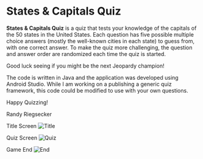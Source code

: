 # States & Capitals Quiz
**States & Capitals Quiz** is a quiz that tests your knowledge of the capitals of the 50 states in the United States.
Each question has five possible multiple choice answers (mostly the well-known cities in each state) to guess from, with one correct answer.  To make the quiz more challenging, the question and answer order are randomized each time the quiz is started.

Good luck seeing if you might be the next Jeopardy champion!

The code is written in Java and the application was developed using Android Studio.  While I am working on a publishing a generic quiz framework, this code could be modified to use with your own questions.

Happy Quizzing!

Randy Riegsecker

Title Screen
![Title](https://user-images.githubusercontent.com/120612915/208112512-4268e3e1-e2cc-45fe-b6e1-db6922fc3b77.png)

Quiz Screen
![Quiz](https://user-images.githubusercontent.com/120612915/207758244-72e1b859-b7fa-423a-aea5-8905f0a39fd9.png)

Game End
![End](https://user-images.githubusercontent.com/120612915/208124341-fa90f8a2-b69d-44be-90d4-8953f0700c55.png)
